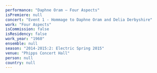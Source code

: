```yaml
---
performance: "Daphne Oram – Four Aspects"
isPremiere: null
concert: "Event 1 - Hommage to Daphne Oram and Delia Derbyshire"
work: "Four Aspects"
isCommission: false
isResidency: false
work_year: "1960"
ensemble: null
season: "2014-2015:2: Electric Spring 2015"
venue: "Phipps Concert Hall"
person: null
country: null
---
```


